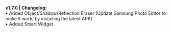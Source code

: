 <b>v1.7.0 | Changelog:</b>
<br/>• Added Object/Shadow/Reflection Eraser (Update Samsung Photo Editor to make it work, by installing the latest APK)<br/>• Added Smart Widget<br/>
